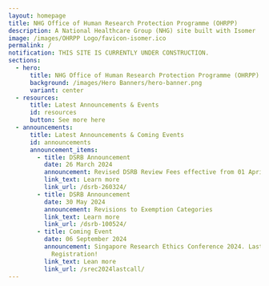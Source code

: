 ```yaml
---
layout: homepage
title: NHG Office of Human Research Protection Programme (OHRPP)
description: A National Healthcare Group (NHG) site built with Isomer
image: /images/OHRPP Logo/favicon-isomer.ico
permalink: /
notification: THIS SITE IS CURRENTLY UNDER CONSTRUCTION.
sections:
  - hero:
      title: NHG Office of Human Research Protection Programme (OHRPP)
      background: /images/Hero Banners/hero-banner.png
      variant: center
  - resources:
      title: Latest Announcements & Events
      id: resources
      button: See more here
  - announcements:
      title: Latest Announcements & Coming Events
      id: announcements
      announcement_items:
        - title: DSRB Announcement
          date: 26 March 2024
          announcement: Revised DSRB Review Fees effective from 01 April 2024,
          link_text: Learn more
          link_url: /dsrb-260324/
        - title: DSRB Announcement
          date: 30 May 2024
          announcement: Revisions to Exemption Categories
          link_text: Learn more
          link_url: /dsrb-100524/
        - title: Coming Event
          date: 06 September 2024
          announcement: Singapore Research Ethics Conference 2024. Last Call for
            Registration!
          link_text: Lean more
          link_url: /srec2024lastcall/
---
```

